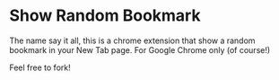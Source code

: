 Show Random Bookmark
=

The name say it all, this is a chrome extension that show a random bookmark in your New Tab page.
For Google Chrome only (of course!)

Feel free to fork!
